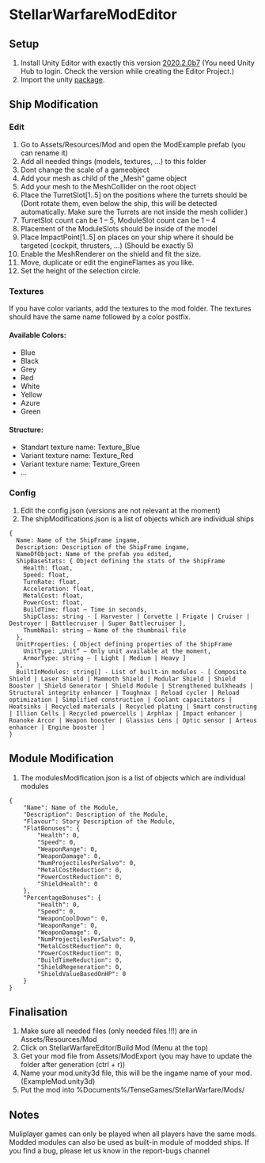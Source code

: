 # StellarWarfareModEditor
## Setup
1. Install Unity Editor with exactly this version [2020.2.0b7](https://unity3d.com/unity/beta/2020.2.0b7) (You need Unity Hub to login. Check the version while creating the Editor Project.)
2. Import the unity [package](https://github.com/MrBoneCrash/StellarWarfareModEditor/blob/main/SWEditor_4.unitypackage).

## Ship Modification

### Edit
1. Go to Assets/Resources/Mod and open the ModExample prefab (you can rename it)
1. Add all needed things (models, textures, …) to this folder
1. Dont change the scale of a gameobject
1. Add your mesh as child of the „Mesh“ game object
1. Add your mesh to the MeshCollider on the root object
1. Place the TurretSlot[1..5] on the positions where the turrets should be (Dont rotate them, even below the ship, this will be detected automatically. Make sure the Turrets are not inside the mesh collider.)
1. TurretSlot count can be 1 – 5, ModuleSlot count can be 1 – 4
1. Placement of the ModuleSlots should be inside of the model
1. Place ImpactPoint[1..5] on places on your ship where it should be targeted (cockpit, thrusters, …) (Should be exactly 5)
1. Enable the MeshRenderer on the shield and fit the size.
1. Move, duplicate or edit the engineFlames as you like.
1. Set the height of the selection circle.

### Textures
If you have color variants, add the textures to the mod folder.
The textures should have the same name followed by a color postfix.

#### Available Colors:
- Blue
- Black
- Grey
- Red
- White
- Yellow
- Azure
- Green

#### Structure:
- Standart texture name: Texture_Blue
- Variant texture name: Texture_Red
- Variant texture name: Texture_Green
- ...

### Config
1. Edit the config.json (versions are not relevant at the moment)
1. The shipModifications.json is a list of objects which are individual ships

```
{
  Name: Name of the ShipFrame ingame,
  Description: Description of the ShipFrame ingame,
  NameOfObject: Name of the prefab you edited,
  ShipBaseStats: { Object defining the stats of the ShipFrame
    Health: float,
    Speed: float,
    TurnRate: float,
    Acceleration: float,
    MetalCost: float,
    PowerCost: float,
    BuildTime: float – Time in seconds,
    ShipClass: string - [ Harvester | Corvette | Frigate | Cruiser | Destroyer | Battlecruiser | Super Battlecruiser ],
    ThumbNail: string – Name of the thumbnail file
  },
  UnitProperties: { Object defining properties of the ShipFrame
    UnitType: „Unit“ – Only unit available at the moment,
    ArmorType: string – [ Light | Medium | Heavy ]
  },
  BuiltInModules: string[] - List of built-in modules - [ Composite Shield | Laser Shield | Mammoth Shield | Modular Shield | Shield Booster | Shield Generator | Shield Module | Strengthened bulkheads | Structural integrity enhancer | Toughnax | Reload cycler | Reload optimization | Simplified construction | Coolant capacitators | Heatsinks | Recycled materials | Recycled plating | Smart constructing | Illion Cells | Recycled powercells | Arphlax | Impact enhancer | Roanoke Arcor | Weapon booster | Glassius Lens | Optic sensor | Arteus enhancer | Engine booster ]
}
```

## Module Modification

1. The modulesModification.json is a list of objects which are individual modules

```
{
	"Name": Name of the Module,
	"Description": Description of the Module,
	"Flavour": Story Description of the Module,
	"FlatBonuses": {
		"Health": 0,
		"Speed": 0,
		"WeaponRange": 0,
		"WeaponDamage": 0,
		"NumProjectilesPerSalvo": 0,
		"MetalCostReduction": 0,
		"PowerCostReduction": 0,
		"ShieldHealth": 0
	},
	"PercentageBonuses": {
		"Health": 0,
		"Speed": 0,
		"WeaponCoolDown": 0,
		"WeaponRange": 0,
		"WeaponDamage": 0,
		"NumProjectilesPerSalvo": 0,
		"MetalCostReduction": 0,
		"PowerCostReduction": 0,
		"BuildTimeReduction": 0,
		"ShieldRegeneration": 0,
		"ShieldValueBasedOnHP": 0
	}
}
```

## Finalisation
1. Make sure all needed files (only needed files !!!) are in Assets/Resources/Mod
1. Click on StellarWarfareEditor/Build Mod (Menu at the top)
1. Get your mod file from Assets/ModExport (you may have to update the folder after generation (ctrl + r))
1. Name your mod.unity3d file, this will be the ingame name of your mod. (ExampleMod.unity3d)
1. Put the mod into %Documents%/TenseGames/StellarWarfare/Mods/

## Notes
Muliplayer games can only be played when all players have the same mods.
Modded modules can also be used as built-in module of modded ships. 
If you find a bug, please let us know in the report-bugs channel

